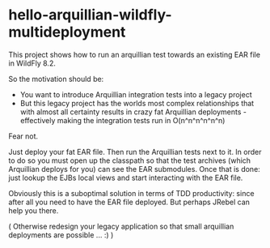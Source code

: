 # hello-arquillian-wildfly-multideployment

This project shows how to run an arquillian test towards an existing EAR file in WildFly 8.2.

So the motivation should be: 
- You want to introduce Arquillian integration tests into a legacy project 
- But this legacy project has the worlds most complex relationships that with almost all certainty results in crazy fat Arquillian deployments - effectively making the integration tests run in O(n^n^n^n^n^n) 

Fear not. 

Just deploy your fat EAR file. Then run the Arquillian tests next to it. In order to do so you must open up the classpath so that the test archives (which Arquillian deploys for you) can see the EAR submodules. Once that is done: just lookup the EJBs local views and start interacting with the EAR file.

Obviously this is a suboptimal solution in terms of TDD productivity: since after all you need to have the EAR file deployed. But perhaps JRebel can help you there. 

( Otherwise redesign your legacy application so that small arquillian deployments are possible ... :) ) 
